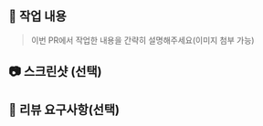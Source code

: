 <!-- pr 제목은 아래와 같이 작성해주세요. -->
<!-- Commit Type: [#이슈 번호] 이슈 제목과 동일한 제목 -->

## 📝 작업 내용

<!-- 이번 PR에서 작업한 내용을 간략히 설명해주세요(이미지 첨부 가능) -->
> 이번 PR에서 작업한 내용을 간략히 설명해주세요(이미지 첨부 가능)

## 📷 스크린샷 (선택)

## 💬 리뷰 요구사항(선택)

<!-- 리뷰어가 특별히 봐주었으면 하는 부분이 있다면 작성해주세요
ex) 메서드 XXX의 이름을 더 잘 짓고 싶은데 혹시 좋은 명칭이 있을까요? -->
